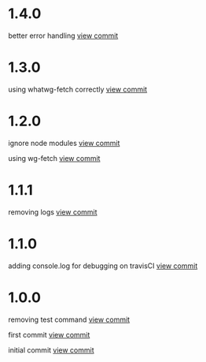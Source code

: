 

# 1.4.0

better error handling [view commit](http://github.com/$3/$packageName/commit/6931a4b7c25f235ecde121583d69c97948e8d116) 

 

# 1.3.0

using whatwg-fetch correctly [view commit](http://github.com/$3/$4/commit/aadc261f884ccaa0b027f00afbc94ad4363f82be) 

 

# 1.2.0

ignore node modules [view commit](http://github.com/$3/$4/commit/a40da4c2028310059cd1bcd80388b18c160f656a) 

using wg-fetch [view commit](http://github.com/$3/$4/commit/5e3a0b7cc6c2dca0d9cbba4c32141c56cb126b7e) 

 

# 1.1.1

removing logs [view commit](http://github.com/$3/$4/commit/0d3060edb7a086722bcd03aa0d178d6fbd60f1d9) 

 

# 1.1.0

adding console.log for debugging on travisCI [view commit](http://github.com/$3/$4/commit/4a7a3cec8c6e131cee1d59e16e90709fbf82a4ab) 

 

# 1.0.0

removing test command [view commit](http://github.com/$3/$4/commit/4e7df2d02754b6af130b7687595d08c65f07c302) 

first commit [view commit](http://github.com/$3/$4/commit/37e0c065f4aae7fef9b8a137e669b2e4acb9ff79) 

initial commit [view commit](http://github.com/$3/$4/commit/f92107022012bcf4587b8055c04a3d67587e8ef4) 

 

